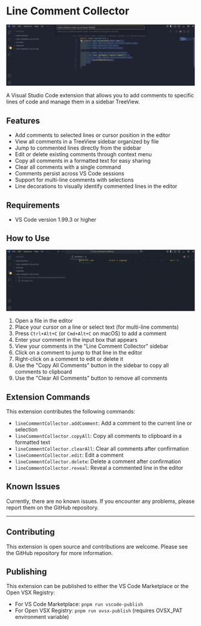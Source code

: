 # Line Comment Collector

![Line Comment Collector](https://raw.githubusercontent.com/kshiva1126/line-comment-collector/6a9a006a0e71092b7d9c1b500e11218a18c3e59d/images/line-comment-collector.png)

A Visual Studio Code extension that allows you to add comments to specific lines of code and manage them in a sidebar TreeView.

## Features

- Add comments to selected lines or cursor position in the editor
- View all comments in a TreeView sidebar organized by file
- Jump to commented lines directly from the sidebar
- Edit or delete existing comments through context menu
- Copy all comments in a formatted text for easy sharing
- Clear all comments with a single command
- Comments persist across VS Code sessions
- Support for multi-line comments with selections
- Line decorations to visually identify commented lines in the editor

## Requirements

- VS Code version 1.99.3 or higher

## How to Use

![Copy All Comments](https://raw.githubusercontent.com/kshiva1126/line-comment-collector/6a9a006a0e71092b7d9c1b500e11218a18c3e59d/images/copy-all-comments.gif)

1. Open a file in the editor
2. Place your cursor on a line or select text (for multi-line comments)
3. Press `Ctrl+Alt+C` (or `Cmd+Alt+C` on macOS) to add a comment
4. Enter your comment in the input box that appears
5. View your comments in the "Line Comment Collector" sidebar
6. Click on a comment to jump to that line in the editor
7. Right-click on a comment to edit or delete it
8. Use the "Copy All Comments" button in the sidebar to copy all comments to clipboard
9. Use the "Clear All Comments" button to remove all comments

## Extension Commands

This extension contributes the following commands:

- `lineCommentCollector.addComment`: Add a comment to the current line or selection
- `lineCommentCollector.copyAll`: Copy all comments to clipboard in a formatted text
- `lineCommentCollector.clearAll`: Clear all comments after confirmation
- `lineCommentCollector.edit`: Edit a comment
- `lineCommentCollector.delete`: Delete a comment after confirmation
- `lineCommentCollector.reveal`: Reveal a commented line in the editor

## Known Issues

Currently, there are no known issues. If you encounter any problems, please report them on the GitHub repository.

---

## Contributing

This extension is open source and contributions are welcome. Please see the GitHub repository for more information.

## Publishing

This extension can be published to either the VS Code Marketplace or the Open VSX Registry:

- For VS Code Marketplace: `pnpm run vscode-publish`
- For Open VSX Registry: `pnpm run ovsx-publish` (requires OVSX_PAT environment variable)
